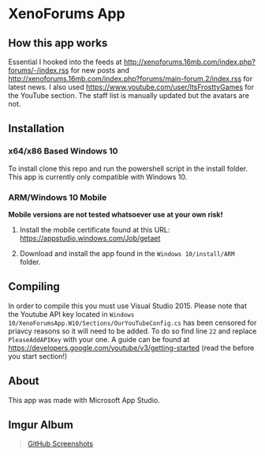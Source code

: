 # XenoForums App
## How this app works
Essential I hooked into the feeds at http://xenoforums.16mb.com/index.php?forums/-/index.rss for new posts and http://xenoforums.16mb.com/index.php?forums/main-forum.2/index.rss for latest news. I also used https://www.youtube.com/user/ItsFrosttyGames for the YouTube section. The staff list is manually updated but the avatars are not.
## Installation
### x64/x86 Based Windows 10
To install clone this repo and run the powershell script in the install folder. This app is currently only compatible with Windows 10.
### ARM/Windows 10 Mobile
<b>Mobile versions are not tested whatsoever use at your own risk!</b>

1. Install the mobile certificate found at this URL: https://appstudio.windows.com/Job/getaet

2. Download and install the app found in the ```Windows 10/install/ARM``` folder.


## Compiling
In order to compile this you must use Visual Studio 2015. Please note that the Youtube API key located in ```Windows 10/XenoForumsApp.W10/Sections/OurYouTubeConfig.cs``` has been censored for priavcy reasons so it will need to be added. To do so find line ```22``` and replace ```PleaseAddAPIKey``` with your one. A guide can be found at https://developers.google.com/youtube/v3/getting-started (read the before you start section!)
## About
This app was made with Microsoft App Studio.
## Imgur Album
<blockquote class="imgur-embed-pub" lang="en" data-id="a/HQHLw"><a href="//imgur.com/a/HQHLw">GitHub Screenshots</a></blockquote><script async src="//s.imgur.com/min/embed.js" charset="utf-8"></script>
